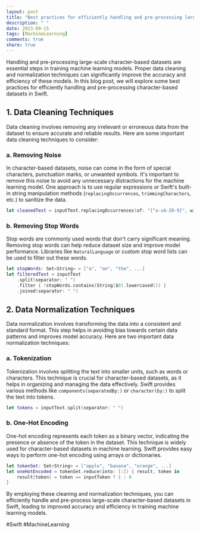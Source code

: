 ```yaml
---
layout: post
title: "Best practices for efficiently handling and pre-processing large-scale character-based datasets for training machine learning models, with a focus on data cleaning and normalization techniques in Swift"
description: " "
date: 2023-09-15
tags: [MachineLearning]
comments: true
share: true
---
```


Handling and pre-processing large-scale character-based datasets are essential steps in training machine learning models. Proper data cleaning and normalization techniques can significantly improve the accuracy and efficiency of these models. In this blog post, we will explore some best practices for efficiently handling and pre-processing character-based datasets in Swift.

## 1. Data Cleaning Techniques

Data cleaning involves removing any irrelevant or erroneous data from the dataset to ensure accurate and reliable results. Here are some important data cleaning techniques to consider:

### a. Removing Noise

In character-based datasets, noise can come in the form of special characters, punctuation marks, or unwanted symbols. It's important to remove this noise to avoid any unnecessary distractions for the machine learning model. One approach is to use regular expressions or Swift's built-in string manipulation methods (`replacingOccurrences`, `trimmingCharacters`, etc.) to sanitize the data.

```swift
let cleanedText = inputText.replacingOccurrences(of: "[^a-zA-Z0-9]", with: "", options: .regularExpression, range: nil)
```

### b. Removing Stop Words

Stop words are commonly used words that don't carry significant meaning. Removing stop words can help reduce dataset size and improve model performance. Libraries like `NaturalLanguage` or custom stop word lists can be used to filter out these words.

```swift
let stopWords: Set<String> = ["a", "an", "the", ...]
let filteredText = inputText
    .split(separator: " ")
    .filter { !stopWords.contains(String($0).lowercased()) }
    .joined(separator: " ")
```

## 2. Data Normalization Techniques

Data normalization involves transforming the data into a consistent and standard format. This step helps in avoiding bias towards certain data patterns and improves model accuracy. Here are two important data normalization techniques:

### a. Tokenization

Tokenization involves splitting the text into smaller units, such as words or characters. This technique is crucial for character-based datasets, as it helps in organizing and managing the data effectively. Swift provides various methods like `components(separatedBy:)` or `character(by:)` to split the text into tokens.

```swift
let tokens = inputText.split(separator: " ")
```

### b. One-Hot Encoding

One-hot encoding represents each token as a binary vector, indicating the presence or absence of the token in the dataset. This technique is widely used for character-based datasets in machine learning. Swift provides easy ways to perform one-hot encoding using arrays or dictionaries.

```swift
let tokenSet: Set<String> = ["apple", "banana", "orange", ...]
let oneHotEncoded = tokenSet.reduce(into: [:]) { result, token in
    result[token] = token == inputToken ? 1 : 0
}
```

By employing these cleaning and normalization techniques, you can efficiently handle and pre-process large-scale character-based datasets in Swift, leading to improved accuracy and efficiency in training machine learning models.

#Swift #MachineLearning